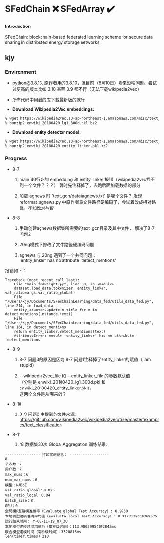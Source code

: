 # SFedChain ❌ SFedArray ✔️

#### Introduction
SFedChain: blockchain-based federated learning scheme for secure data sharing in distributed energy storage networks

## kjy

### Environment

- python@3.8.13, 原作者用的3.8.10，但目前（8月10日）看来没啥问题。尝试过更高的版本比如 3.10 甚至 3.9 都不行（无法下载wikipedia2vec）

- 所有代码中用到的库下载最新版的就行

- **Download Wikipedia2Vec embeddings:**

```bash
% wget https://wikipedia2vec.s3-ap-northeast-1.amazonaws.com/misc/text_classification/enwiki_20180420_lg1_300d.pkl.bz2
% bunzip2 enwiki_20180420_lg1_300d.pkl.bz2
```
- **Download entity detector model:**

```bash
% wget https://wikipedia2vec.s3-ap-northeast-1.amazonaws.com/misc/text_classification/enwiki_20180420_entity_linker.pkl.bz2
% bunzip2 enwiki_20180420_entity_linker.pkl.bz2
```

### Progress

- 8-7
    1. main 40行处的 embedding 和 entity_linker
       报错（wikipedia2vec找不到一个文件？？？）
       暂时先注释掉了，去跑后面加载数据的部分

    2. 加载 agnews 时 'text_gcn/data/agnews.txt' 是哪个文件？
       发现 reformat_agnews.py
       中原作者将文件路径硬编码了，尝试着改成相对路径，不知改对与否

- 8-8
    1. 手动创建agnews数据集所需要的text_gcn目录及其中文件，
       解决了8-7 问题2

    2. 20ng模式下修改了文件路径硬编码问题

    3. agnews 与 20ng 遇到了一个共同问题：  
       'entity_linker' has no attribute 'detect_mentions'

报错如下：
```
Traceback (most recent call last):
    File "main_fedweight.py", line 80, in <module>
    dataset.load_data(tokenizer, entity_linker, val_ratio=args.val_ratio_global)
    File "/Users/kjy/Documents/SFedChainLearning/data_fed/utils_data_fed.py", line 214, in load_data
    entity_counter.update(m.title for m in detect_mentions(instance.text))
    File "/Users/kjy/Documents/SFedChainLearning/data_fed/utils_data_fed.py", line 164, in detect_mentions
    return entity_linker.detect_mentions(text)
    AttributeError: module 'entity_linker' has no attribute 'detect_mentions'
```

- 8-9
    1. 8-7 问题3的原因是因为 8-7 问题1注释掉了entity_linker的赋值（I am stupid）

    2. --wikipedia2vec_file 和 --entity_linker_file 的参数默认值  
       （分别是 enwiki_20180420_lg1_300d.pkl 和 enwiki_20180420_entity_linker.pkl），  
       这两个文件是从哪来的？

- 8-10
    1. 8-9 问题2 中提到的文件来源:  
    https://github.com/wikipedia2vec/wikipedia2vec/tree/master/examples/text_classification

- 8-11
    1. r8 数据集30次 Global Aggregation 训练结果:  

```
---------------- 打印实验信息： ------------------
8
节点数：7
用户数：7
max_nums：6
num_max_nums：6
模型：NABoE
val_ratio_global：0.025
val_ratio_local：0.04
batch_size：8
GPU：0
全局模R型建模准确率（Evaluate global Test Accuracy）: 0.9730
本地模型建模准确率均值（Evaluate local Test Accuracy）: 0.9173138419369575
运行结束时间： Y-08-11-19_07_30
本地模型建模时间均值为（毫秒级时间）：113.98029954092843ms
联合模型建模时间（毫秒级时间）：3320816ms
len(timer.times):210
```

